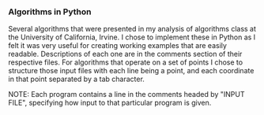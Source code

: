 ### Algorithms in Python

Several algorithms that were presented in my analysis of algorithms class at the University of California, Irvine. I chose to implement these in Python as
I felt it was very useful for creating working examples that are easily readable. Descriptions of each one are in the comments section of their respective files. For algorithms that operate on a set of points I chose to structure those input files with each line being a point, and each coordinate in that point separated by a tab character.

NOTE: Each program contains a line in the comments headed by "INPUT FILE", specifying how input to that particular program is given.
